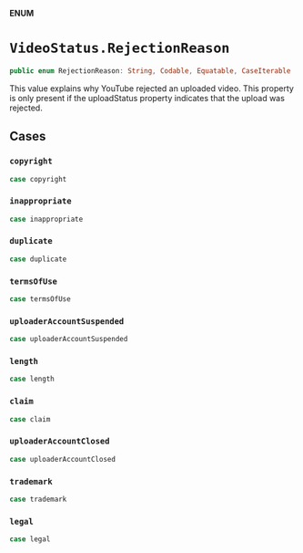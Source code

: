 **ENUM**

# `VideoStatus.RejectionReason`

```swift
public enum RejectionReason: String, Codable, Equatable, CaseIterable
```

This value explains why YouTube rejected an uploaded video. This property is only present if the uploadStatus property indicates that the upload was rejected.

## Cases
### `copyright`

```swift
case copyright
```

### `inappropriate`

```swift
case inappropriate
```

### `duplicate`

```swift
case duplicate
```

### `termsOfUse`

```swift
case termsOfUse
```

### `uploaderAccountSuspended`

```swift
case uploaderAccountSuspended
```

### `length`

```swift
case length
```

### `claim`

```swift
case claim
```

### `uploaderAccountClosed`

```swift
case uploaderAccountClosed
```

### `trademark`

```swift
case trademark
```

### `legal`

```swift
case legal
```
